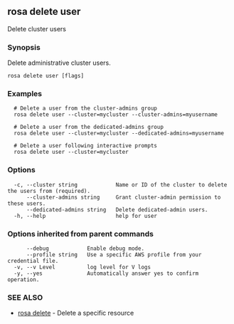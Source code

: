 ## rosa delete user

Delete cluster users

### Synopsis

Delete administrative cluster users.

```
rosa delete user [flags]
```

### Examples

```
  # Delete a user from the cluster-admins group
  rosa delete user --cluster=mycluster --cluster-admins=myusername

  # Delete a user from the dedicated-admins group
  rosa delete user --cluster=mycluster --dedicated-admins=myusername

  # Delete a user following interactive prompts
  rosa delete user --cluster=mycluster
```

### Options

```
  -c, --cluster string            Name or ID of the cluster to delete the users from (required).
      --cluster-admins string     Grant cluster-admin permission to these users.
      --dedicated-admins string   Delete dedicated-admin users.
  -h, --help                      help for user
```

### Options inherited from parent commands

```
      --debug            Enable debug mode.
      --profile string   Use a specific AWS profile from your credential file.
  -v, --v Level          log level for V logs
  -y, --yes              Automatically answer yes to confirm operation.
```

### SEE ALSO

* [rosa delete](rosa_delete.md)	 - Delete a specific resource

